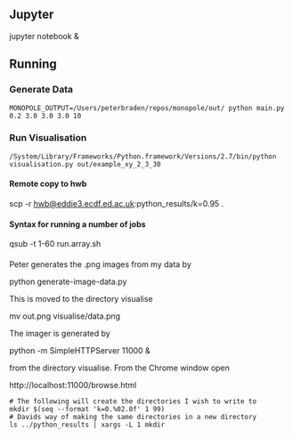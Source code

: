 ## Jupyter

jupyter notebook &

## Running

### Generate Data

```
MONOPOLE_OUTPUT=/Users/peterbraden/repos/monopole/out/ python main.py 0.2 3.0 3.0 3.0 10
```

### Run Visualisation

```
/System/Library/Frameworks/Python.framework/Versions/2.7/bin/python visualisation.py out/example_xy_2_3_30
```

#### Remote copy to hwb

scp -r hwb@eddie3.ecdf.ed.ac.uk:python_results/k=0.95 .

#### Syntax for running a number of jobs

qsub -t 1-60 run.array.sh

####

Peter generates the .png images from my data by

python generate-image-data.py

This is moved to the directory visualise

mv out.png visualise/data.png

The imager is generated by 

python -m SimpleHTTPServer 11000 &

from the directory visualise. From the Chrome window open

http://localhost:11000/browse.html

```
# The following will create the directories I wish to write to
mkdir $(seq --format 'k=0.%02.0f' 1 99)
# Davids way of making the same directories in a new directory
ls ../python_results | xargs -L 1 mkdir
```


